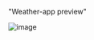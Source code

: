 "Weather-app preview"

![image](https://github.com/ThatAutocrat/Weather-app/assets/90076740/4e5f4c24-9bda-4d31-a1d9-bafe08296f08)


